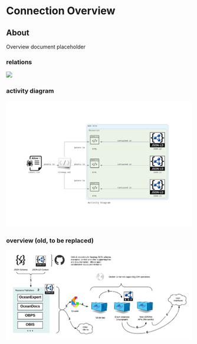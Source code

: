 # Connection Overview

## About

Overview document placeholder

### relations
![](./overview.svg)


### activity diagram
![](./images/example1Flow.png)


### overview (old, to be replaced)
![](./images/flow.png)

